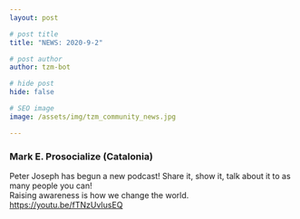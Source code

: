 ```yaml
---
layout: post

# post title
title: "NEWS: 2020-9-2"

# post author
author: tzm-bot

# hide post
hide: false

# SEO image
image: /assets/img/tzm_community_news.jpg

---
```


### Mark E. Prosocialize (Catalonia)

Peter Joseph has begun a new podcast! Share it, show it, talk about it to as many people you can!   
Raising awareness is how we change the world.   
https://youtu.be/fTNzUvIusEQ  


